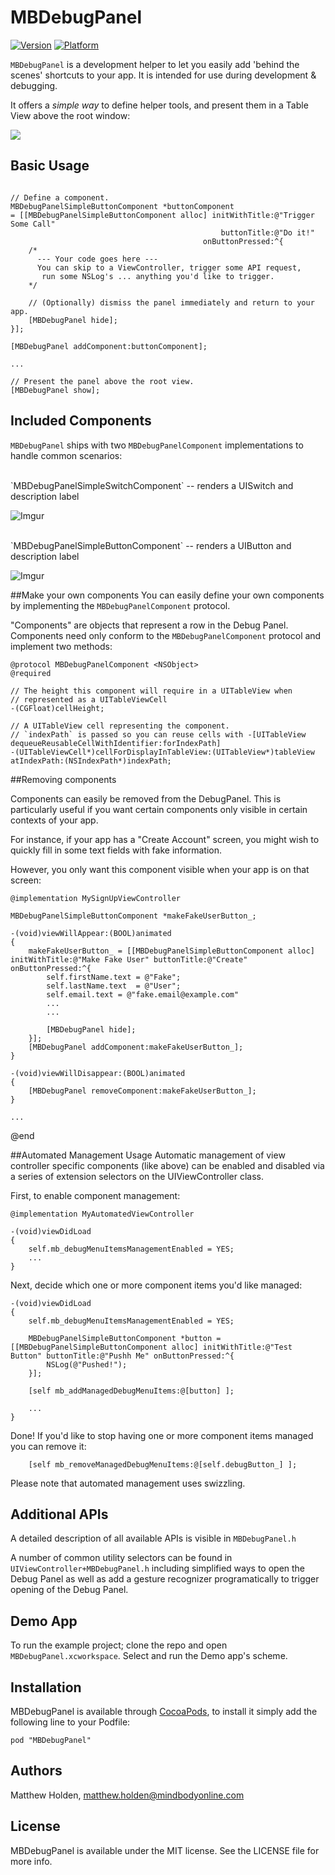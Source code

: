 # MBDebugPanel

[![Version](http://cocoapod-badges.herokuapp.com/v/MBDebugPanel/badge.png)](http://cocoadocs.org/docsets/MBDebugPanel)
[![Platform](http://cocoapod-badges.herokuapp.com/p/MBDebugPanel/badge.png)](http://cocoadocs.org/docsets/MBDebugPanel)

`MBDebugPanel` is a development helper to let you easily add 'behind the scenes' shortcuts to your app. It is intended for use during development & debugging.

It offers a *simple way* to define helper tools, and present them in a Table View above the root window:

![](http://i.imgur.com/ZejsjMEl.png)

## Basic Usage

```objc

// Define a component.
MBDebugPanelSimpleButtonComponent *buttonComponent
= [[MBDebugPanelSimpleButtonComponent alloc] initWithTitle:@"Trigger Some Call"
                                               buttonTitle:@"Do it!"
                                           onButtonPressed:^{
    /* 
      --- Your code goes here ---
      You can skip to a ViewController, trigger some API request,
       run some NSLog's ... anything you'd like to trigger.
    */
        
    // (Optionally) dismiss the panel immediately and return to your app.
    [MBDebugPanel hide];
}];

[MBDebugPanel addComponent:buttonComponent];

...

// Present the panel above the root view.
[MBDebugPanel show];

```

## Included Components

`MBDebugPanel` ships with two `MBDebugPanelComponent` implementations to handle common scenarios:

<br/>
`MBDebugPanelSimpleSwitchComponent` -- renders a UISwitch and description label

![Imgur](http://i.imgur.com/KVJcmUp.png)

<br/>
`MBDebugPanelSimpleButtonComponent` -- renders a UIButton and description label 

![Imgur](http://i.imgur.com/oMVucUG.png)

##Make your own components
You can easily define your own components by implementing the `MBDebugPanelComponent` protocol.

"Components" are objects that represent a row in the Debug Panel.  Components need only conform to the `MBDebugPanelComponent` protocol and implement two methods:

```objc
@protocol MBDebugPanelComponent <NSObject>
@required

// The height this component will require in a UITableView when
// represented as a UITableViewCell
-(CGFloat)cellHeight;

// A UITableView cell representing the component.
// `indexPath` is passed so you can reuse cells with -[UITableView dequeueReusableCellWithIdentifier:forIndexPath]
-(UITableViewCell*)cellForDisplayInTableView:(UITableView*)tableView atIndexPath:(NSIndexPath*)indexPath;
```

##Removing components

Components can easily be removed from the DebugPanel. This is particularly useful if you want certain components only visible in certain contexts of your app.

For instance, if your app has a "Create Account" screen, you might wish to quickly fill in some text fields with fake information.

However, you only want this component visible when your app is on that screen:

```objc
@implementation MySignUpViewController

MBDebugPanelSimpleButtonComponent *makeFakeUserButton_;

-(void)viewWillAppear:(BOOL)animated
{
    makeFakeUserButton_ = [[MBDebugPanelSimpleButtonComponent alloc] initWithTitle:@"Make Fake User" buttonTitle:@"Create" onButtonPressed:^{
        self.firstName.text = @"Fake";
        self.lastName.text  = @"User";
        self.email.text = @"fake.email@example.com"
        ...
        ...

        [MBDebugPanel hide];
    }];
    [MBDebugPanel addComponent:makeFakeUserButton_];
}

-(void)viewWillDisappear:(BOOL)animated
{
    [MBDebugPanel removeComponent:makeFakeUserButton_];
}

...
```

@end

##Automated Management Usage
Automatic management of view controller specific components (like above) can be enabled and disabled via a series of extension selectors on the UIViewController class.

First, to enable component management:

```objc
@implementation MyAutomatedViewController

-(void)viewDidLoad
{
    self.mb_debugMenuItemsManagementEnabled = YES;
    ...
}
```

Next, decide which one or more component items you'd like managed:

```objc
-(void)viewDidLoad
{
    self.mb_debugMenuItemsManagementEnabled = YES;
	
    MBDebugPanelSimpleButtonComponent *button = [[MBDebugPanelSimpleButtonComponent alloc] initWithTitle:@"Test Button" buttonTitle:@"Pushh Me" onButtonPressed:^{
		NSLog(@"Pushed!");
    }];
    
    [self mb_addManagedDebugMenuItems:@[button] ];

    ...
}
```

Done! If you'd like to stop having one or more component items managed you can remove it:

```obj
    [self mb_removeManagedDebugMenuItems:@[self.debugButton_] ];
```

Please note that automated management uses swizzling.

## Additional APIs

A detailed description of all available APIs is visible in `MBDebugPanel.h`

A number of common utility selectors can be found in `UIViewController+MBDebugPanel.h` including simplified ways to open the Debug Panel as well as add a gesture recognizer programatically to trigger opening of the Debug Panel.

## Demo App

To run the example project; clone the repo and open `MBDebugPanel.xcworkspace`. Select and run the Demo app's scheme.

## Installation

MBDebugPanel is available through [CocoaPods](http://cocoapods.org), to install it simply add the following line to your Podfile:

    pod "MBDebugPanel"

## Authors

Matthew Holden, matthew.holden@mindbodyonline.com

## License

MBDebugPanel is available under the MIT license. See the LICENSE file for more info.

